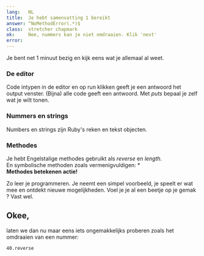 ```yaml
---
lang:   NL
title:  Je hebt samenvatting 1 bereikt
answer: ^NoMethodError(.*)$
class:  stretcher chapmark
ok:     Nee, nummers kan je niet omdraaien. Klik 'next'
error:  
---
```


Je bent net 1 minuut bezig en kijk eens wat je allemaal al weet.

### De editor
Code intypen in de editor en op run klikken geeft je een antwoord het output
venster. (Bijna) alle code geeft een antwoord. Met _puts_ bepaal je zelf wat
je wilt tonen.

### Nummers en strings
Numbers en strings zijn Ruby's reken en tekst objecten.

### Methodes
Je hebt Engelstalige methodes gebruikt als _reverse_ en _length_.  
En symbolische methoden zoals vermenigvuldigen: \*  
__Methodes betekenen actie!__


Zo leer je programmeren. Je neemt een simpel voorbeeld, je speelt
er wat mee en ontdekt nieuwe mogelijkheden.
Voel je je al een beetje op je gemak ? Vast wel.

## Okee,
laten we dan nu maar eens iets ongemakkelijks proberen zoals het omdraaien
van een nummer:

    40.reverse
